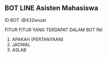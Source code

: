 BOT LINE Asisten Mahasiswa
---------------
ID BOT :@432wxzei

FITUR FITUR YANG TERDAPAT DALAM BOT INI:
1. APAKAH (PERTANYAAN)
2. JADWAL
3. ASLAB
